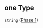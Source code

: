 ## one Type

`string` ([Phase 1](config-properties-filter-widget-configuration-properties-primary-checkbox-labels-properties-phase-labels-properties-phase-1.md))
